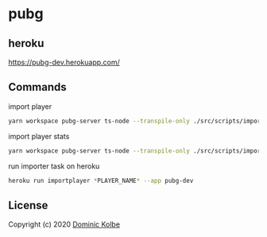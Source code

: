 # pubg

## heroku

https://pubg-dev.herokuapp.com/

## Commands

import player

```bash
yarn workspace pubg-server ts-node --transpile-only ./src/scripts/importplayer.ts *PLAYER_NAME*
```

import player stats

```bash
yarn workspace pubg-server ts-node --transpile-only ./src/scripts/importlifetimestats.ts *PLAYER_NAME*
```

run importer task on heroku

```bash
heroku run importplayer *PLAYER_NAME* --app pubg-dev
```

## License

Copyright (c) 2020 [Dominic Kolbe](https://dominickolbe.dk)
